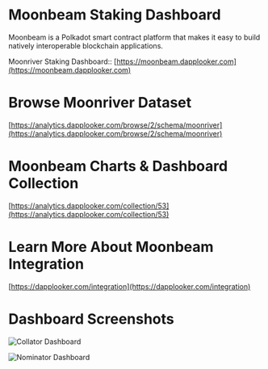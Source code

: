 # Moonbeam Staking Dashboard
Moonbeam is a Polkadot smart contract platform that makes it easy to build natively interoperable blockchain applications.

Moonriver Staking Dashboard:: [https://moonbeam.dapplooker.com](https://moonbeam.dapplooker.com)

# Browse Moonriver Dataset

[https://analytics.dapplooker.com/browse/2/schema/moonriver](https://analytics.dapplooker.com/browse/2/schema/moonriver)

# Moonbeam Charts & Dashboard Collection

 [https://analytics.dapplooker.com/collection/53](https://analytics.dapplooker.com/collection/53)

# Learn More About Moonbeam Integration

[https://dapplooker.com/integration](https://dapplooker.com/integration)

# Dashboard Screenshots
![Collator Dashboard](https://i.imgur.com/5epxmUM.jpg)


![Nominator Dashboard](https://i.imgur.com/HzwK2F5.jpg)